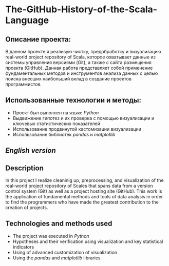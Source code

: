 # The-GitHub-History-of-the-Scala-Language
## Описание проекта:
В данном проекте я реализую чистку, предобработку и визуализацию real-world project repository of Scala, которое охватывает данные из системы управления версиями (Git), а также с сайта размещения проекта (GitHub). Данная работа представляет собой применение фундаментальных методов и инструментов анализа данных с целью поиска внесших наибольший вклад в создание проектов программистов.

## Использованные технологии и методы:
- Проект был выполнен на языке *Python*
- Выдвижение гипотез и их проверка с помощью визуализации и ключевых статистических показателей
- Использование продвинутой кастомизации визуализации
- Использование библиотек *pandas* и *matplotlib*

## *English version*

## Description
In this project I realize cleaninig up, preprocessing, and visualization of the real-world project repository of Scales that spans data from a version control system (Git) as well as a project hosting site (GitHub). This work is the application of fundamental methods and tools of data analysis in order to find the programmers who have made the greatest contribution to the creation of projects.

## Technologies and methods used
- The project was executed in *Python*
- Hypotheses and their verification using visualization and key statistical indicators
- Using of advanced customization of visualization
- Using the *pandas* and *matplotlib* libraries
